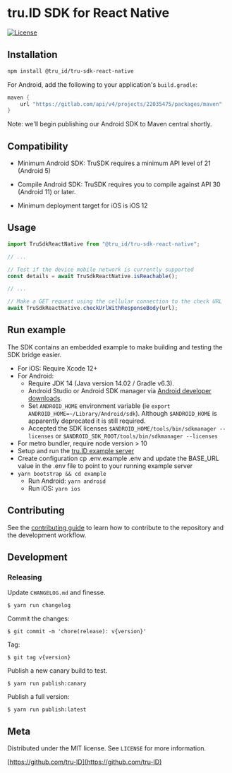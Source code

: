 # tru.ID SDK for React Native

[![License][license-image]][license-url]


## Installation

```sh
npm install @tru_id/tru-sdk-react-native
```

For Android, add the following to your application's `build.gradle`:

```groovy
maven {
    url "https://gitlab.com/api/v4/projects/22035475/packages/maven"
}
```

Note: we'll begin publishing our Android SDK to Maven central shortly.

## Compatibility

- Minimum Android SDK: TruSDK requires a minimum API level of 21 (Android 5)

- Compile Android SDK: TruSDK requires you to compile against API 30  (Android 11) or later.

- Minimum deployment target for iOS is iOS 12

## Usage

```js
import TruSdkReactNative from "@tru_id/tru-sdk-react-native";

// ...

// Test if the device mobile network is currently supported 
const details = await TruSdkReactNative.isReachable();

// ...

// Make a GET request using the cellular connection to the check URL
await TruSdkReactNative.checkUrlWithResponseBody(url);

```

## Run example

The SDK contains an embedded example to make building and testing the SDK bridge easier.

- For iOS: Require Xcode 12+
- For Android:
    - Require JDK 14 (Java version 14.02 / Gradle v6.3).
    - Android Studio or Android SDK manager via [Android developer downloads](https://developer.android.com/studio).
    - Set `ANDROID_HOME` environment variable (ie `export ANDROID_HOME=~/Library/Android/sdk`). Although `$ANDROID_HOME` is apparently deprecated it is still required.
    - Accepted the SDK licenses `$ANDROID_HOME/tools/bin/sdkmanager --licenses` or `$ANDROID_SDK_ROOT/tools/bin/sdkmanager --licenses`
- For metro bundler, require node version > 10
- Setup and run the [tru.ID example server](https://github.com/tru-ID/dev-server/blob/main/README.md)
- Create configuration cp .env.example .env and update the BASE_URL value in the .env file to point to your running example server
- `yarn bootstrap && cd example`
    - Run Android: `yarn android`
    - Run iOS: `yarn ios`
   
## Contributing

See the [contributing guide](CONTRIBUTING.md) to learn how to contribute to the repository and the development workflow.

## Development

### Releasing

Update `CHANGELOG.md` and finesse.

```
$ yarn run changelog
```

Commit the changes:

```
$ git commit -m 'chore(release): v{version}'
```

Tag:

```
$ git tag v{version}
```

Publish a new canary build to test.

```
$ yarn run publish:canary
```

Publish a full version:

```
$ yarn run publish:latest
```

## Meta

Distributed under the MIT license. See ``LICENSE`` for more information.

[https://github.com/tru-ID](https://github.com/tru-ID)

[license-image]: https://img.shields.io/badge/License-MIT-blue.svg
[license-url]: LICENSE

